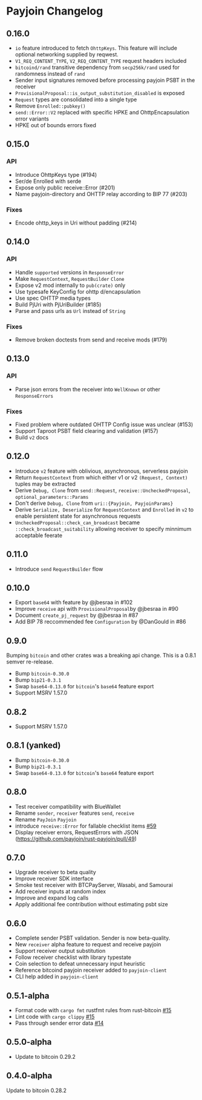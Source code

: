# Payjoin Changelog

## 0.16.0

- `io` feature introduced to fetch `OhttpKeys`. This feature will include optional networking supplied by reqwest.
- `V1_REQ_CONTENT_TYPE`, `V2_REQ_CONTENT_TYPE` request headers included
- `bitcoind/rand` transitive dependency from `secp256k/rand` used for randomness instead of `rand`
- Sender input signatures removed before processing payjoin PSBT in the receiver
- `ProvisionalProposal::is_output_substitution_disabled` is exposed
- `Request` types are consolidated into a single type
- Remove `Enrolled::pubkey()`
- `send::Error::V2` replaced with specific HPKE and OhttpEncapsulation error variants
- HPKE out of bounds errors fixed

## 0.15.0

### API

- Introduce OhttpKeys type (#194)
- Ser/de Enrolled with serde
- Expose only public receive::Error (#201)
- Name payjoin-directory and OHTTP relay according to BIP 77 (#203)

### Fixes

- Encode ohttp_keys in Uri without padding (#214)

## 0.14.0

### API

- Handle `supported` versions in `ResponseError`
- Make `RequestContext`, `RequestBuilder` `Clone`
- Expose v2 mod internally to `pub(crate)` only
- Use typesafe KeyConfig for ohttp d/encapsulation 
- Use spec OHTTP media types
- Build PjUri with PjUriBuilder (#185)
- Parse and pass urls as `Url` instead of `String`

### Fixes

- Remove broken doctests from send and receive mods (#179)

## 0.13.0

### API

- Parse json errors from the receiver into `WellKnown` or other `ResponseErrors`

### Fixes

- Fixed problem where outdated OHTTP Config issue was unclear (#153)
- Support Taproot PSBT field clearing and validation (#157)
- Build `v2` docs

## 0.12.0

- Introduce `v2` feature with oblivious, asynchronous, serverless payjoin
- Return `RequestContext` from which either v1 or v2 `(Request, Context)` tuples may be extracted
- Derive `Debug, Clone` from `send::Request`, `receive::UncheckedProposal`, `optional_parameters::Params`
- Don't derive `Debug, Clone` from `uri::{Payjoin, PayjoinParams}`
- Derive `Serialize, Deserialize` for `RequestContext` and `Enrolled` in `v2` to enable persistent state for asynchronous requests
- `UncheckedProposal::check_can_broadcast` became `::check_broadcast_suitability` allowing receiver to specify minnimum acceptable feerate

## 0.11.0

- Introduce `send` `RequestBuilder` flow

## 0.10.0

- Export `base64` with feature by @jbesraa in #102
- Improve `receive` api with `ProvisionalProposal`by @jbesraa in #90
- Document `create_pj_request` by @jbesraa in #87
- Add BIP 78 reccommended fee `Configuration` by @DanGould in #86

## 0.9.0

Bumping `bitcoin` and other crates was a breaking api change. This is a 0.8.1 semver re-release.

- Bump `bitcoin-0.30.0`
- Bump `bip21-0.3.1`
- Swap `base64-0.13.0` for `bitcoin`'s `base64` feature export
- Support MSRV 1.57.0

## 0.8.2

- Support MSRV 1.57.0

## 0.8.1 (yanked)

- Bump `bitcoin-0.30.0`
- Bump `bip21-0.3.1`
- Swap `base64-0.13.0` for `bitcoin`'s `base64` feature export

## 0.8.0

- Test receiver compatibility with BlueWallet
- Rename `sender`, `receiver` features `send`, `receive`
- Rename `PayJoin` `Payjoin`
- introduce `receive::Error` for fallable checklist items [#59](https://github.com/payjoin/rust-payjoin/pull/59)
- Display receiver errors, RequestErrors with JSON (https://github.com/payjoin/rust-payjoin/pull/49)

## 0.7.0

- Upgrade receiver to beta quality
- Improve receiver SDK interface
- Smoke test receiver with BTCPayServer, Wasabi, and Samourai
- Add receiver inputs at random index
- Improve and expand log calls
- Apply additional fee contribution without estimating psbt size

## 0.6.0

- Complete sender PSBT validation. Sender is now beta-quality.
- New `receiver` alpha feature to request and receive payjoin
- Support receiver output substitution
- Follow receiver checklist with library typestate
- Coin selection to defeat unnecessary input heuristic
- Reference bitcoind payjoin receiver added to `payjoin-client`
- CLI help added in `payjoin-client`

## 0.5.1-alpha

- Format code with `cargo fmt` rustfmt rules from rust-bitcoin [#15](https://github.com/chaincase-app/payjoin/pull/15)
- Lint code with `cargo clippy` [#15](https://github.com/chaincase-app/payjoin/pull/15)
- Pass through sender error data [#14](https://github.com/chaincase-app/payjoin/pull/14)

## 0.5.0-alpha

- Update to bitcoin 0.29.2

## 0.4.0-alpha

Update to bitcoin 0.28.2
